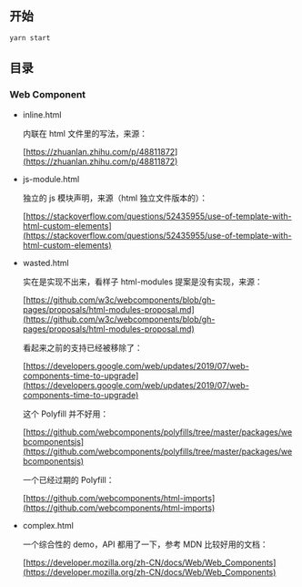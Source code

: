 
## 开始

```
yarn start
```

## 目录

### Web Component

+ inline.html

    内联在 html 文件里的写法，来源：
    
    [https://zhuanlan.zhihu.com/p/48811872](https://zhuanlan.zhihu.com/p/48811872)

+ js-module.html

    独立的 js 模块声明，来源（html 独立文件版本的）：
    
    [https://stackoverflow.com/questions/52435955/use-of-template-with-html-custom-elements](https://stackoverflow.com/questions/52435955/use-of-template-with-html-custom-elements)

+ wasted.html

    实在是实现不出来，看样子 html-modules 提案是没有实现，来源：
    
    [https://github.com/w3c/webcomponents/blob/gh-pages/proposals/html-modules-proposal.md](https://github.com/w3c/webcomponents/blob/gh-pages/proposals/html-modules-proposal.md)

    看起来之前的支持已经被移除了：
    
    [https://developers.google.com/web/updates/2019/07/web-components-time-to-upgrade](https://developers.google.com/web/updates/2019/07/web-components-time-to-upgrade)

    这个 Polyfill 并不好用：
    
    [https://github.com/webcomponents/polyfills/tree/master/packages/webcomponentsjs](https://github.com/webcomponents/polyfills/tree/master/packages/webcomponentsjs)

    一个已经过期的 Polyfill：
    
    [https://github.com/webcomponents/html-imports](https://github.com/webcomponents/html-imports)

+ complex.html

    一个综合性的 demo，API 都用了一下，参考 MDN 比较好用的文档：
    
    [https://developer.mozilla.org/zh-CN/docs/Web/Web_Components](https://developer.mozilla.org/zh-CN/docs/Web/Web_Components)
